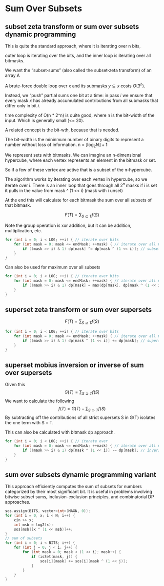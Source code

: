 # Sum Over Subsets

## subset zeta transform or sum over subsets dynamic programming

This is quite the standard approach, where it is iterating over n bits, 

outer loop is iterating over the bits, and the inner loop is iterating over all bitmasks. 

We want the “subset‐sums” (also called the subset‐zeta transform) of an array A

A brute-force double loop over x and its submasks $y \subseteq x$ costs $O(3^n)$.

Instead, we “push” partial sums one bit at a time: in pass $i$ we ensure that every mask $x$ has already accumulated contributions from all submasks that differ only in bit $i$.

time complexity of O(n * 2^n) is quite good, where n is the bit-width of the input.  Which is generally small (<= 20).

A related concept is the bit-wth, because that is needed. 

The bit-width is the mininmum number of binary digits to represent a number without loss of information. 
n = $\left\lfloor \log_2 N \right\rfloor + 1$

We represent sets with bitmasks.  We can imagine an n-dimensional hypercube, where each vertex represents an element in the bitmask or set.  

So if a few of these vertex are active that is a subset of the n-hypercube. 

The algorithm works by iterating over each vertex in hypercube, so we iterate over i. 
There is an inner loop that goes through all $2^n$ masks if i is set it pulls in the value from mask ^ (1 << i) (mask with i unset)

At the end this will calculate for each bitmask the sum over all subsets of that bitmask.

$$F(T) = \sum_{S \subseteq T} f(S)$$

Note the group operation is xor addition, but it can be addition, multiplication, etc.

```cpp
for (int i = 0; i < LOG; ++i) { // iterate over bits
    for (int mask = 0; mask <= endMask; ++mask) { // iterate over all masks
        if ((mask >> i) & 1) dp[mask] ^= dp[mask ^ (1 << i)]; // subset
    }
}
```

Can also be used for maximum over all subsets

```cpp
for (int i = 0; i < LOG; ++i) { // iterate over bits
    for (int mask = 0; mask <= endMask; ++mask) { // iterate over all masks
        if ((mask >> i) & 1) dp[mask] = max(dp[mask], dp[mask ^ (1 << i)]); // maximum subset
    }
}
```

## superset zeta transform or sum over supersets

$$F(T) = \sum_{S \supseteq T} f(S)$$

```cpp
for (int i = 0; i < LOG; ++i) { // iterate over bits
    for (int mask = 0; mask <= endMask; ++mask) { // iterate over all masks
        if ((mask >> i) & 1) dp[mask ^ (1 << i)] += dp[mask]; // superset
    }
}
```


## superset mobius inversion or inverse of sum over supersets

Given this 
$$G(T) = \sum_{S \supseteq T} f(S)$$
We want to calculate the following
$$f(T) = G(T) - \sum_{S \supset T} f(S)$$
By subtracting off the contributions of all strict supersets S in G(T) isolates the one term with S = T. 

This can also be calculated with bitmask dp approach. 

```cpp
for (int i = 0; i < LOG; ++i) { // iterate over
    for (int mask = 0; mask <= endMask; ++mask) { // iterate over all masks
        if ((mask >> i) & 1) dp[mask ^ (1 << i)] -= dp[mask]; // inverse superset
    }
}
```

## sum over subsets dynamic programming variant

This approach efficiently computes the sum of subsets for numbers categorized by their most significant bit.
It is useful in problems involving bitwise subset sums, inclusion-exclusion principles, and combinatorial DP approaches.

```cpp
sos.assign(BITS, vector<int>(MAXN, 0));
for (int i = 0, x; i < N; i++) {
    cin >> x;
    int msb = log2(x);
    sos[msb][x ^ (1 << msb)]++;
}
// sum of subsets
for (int i = 0; i < BITS; i++) {
    for (int j = 0; j < i; j++) {
        for (int mask = 0; mask < (1 << i); mask++) {
            if (isSet(mask, j)) {
                sos[i][mask] += sos[i][mask ^ (1 << j)];
            }
        }
    }
}
```